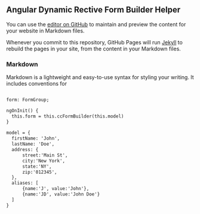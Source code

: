 ## Angular Dynamic Rective Form Builder Helper  

You can use the [editor on GitHub](https://github.com/ccarg/ng-dynamic-from-builder/edit/master/README.md) to maintain and preview the content for your website in Markdown files.

Whenever you commit to this repository, GitHub Pages will run [Jekyll](https://jekyllrb.com/) to rebuild the pages in your site, from the content in your Markdown files.

### Markdown

Markdown is a lightweight and easy-to-use syntax for styling your writing. It includes conventions for

```markdown

form: FormGroup;

ngOnInit() {
  this.form = this.ccFormBuilder(this.model)
}
  
model = {
  firstName: 'John',
  lastName: 'Doe',
  address: {
      street:'Main St',
      city:'New York',
      state:'NY',
      zip:'012345',
  },
  aliases: [
      {name:'J', value:'John'},
      {name:'JD', value:'John Doe'}
  ]
}

```

